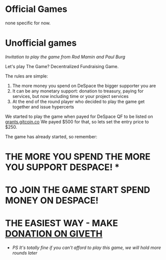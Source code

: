 
# Official Games

none specific for now.

# Unofficial games

*Invitation to play the game from Rod Mamin and Paul Burg*

Let's play The Game? Decentralized Fundraising Game.

The rules are simple:
1. The more money you spend on DeSpace the bigger supporter you are
2. It can be any monetary support: donation to treasury, paying for services,  but now including time or your project services
3. At the end of the round player who decided to play the game get together and issue hypercerts

We started to play the game when payed for DeSpace QF to be listed on [grants.gitcoin.co](https://explorer.publicgoods.network/tx/0x4169d89293c69f5c5b90df0e46079125bde9c3e1b73ce40eb1680238d855b0d0) We payed $500 for that, so lets set the entry price to $250.

The game has already started, so remember:

# THE MORE YOU SPEND THE MORE YOU SUPPORT DESPACE! *

# TO JOIN THE GAME START SPEND MONEY ON DESPACE!

# THE EASIEST WAY - MAKE [DONATION ON GIVETH](https://giveth.io/project/despace-qf-regenerative-space-exploration?tab=updates)

* *PS It's totally fine if you can't afford to play this game, we will hold more rounds later*
